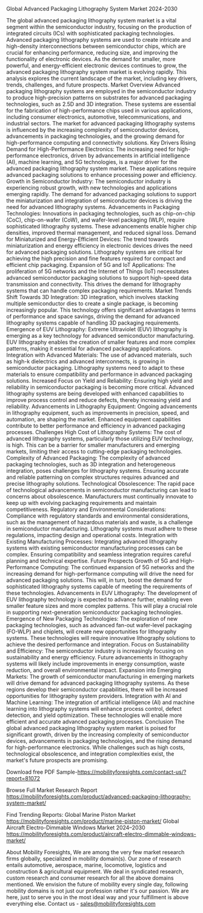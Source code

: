 Global Advanced Packaging Lithography System Market 2024-2030

The global advanced packaging lithography system market is a vital segment within the semiconductor industry, focusing on the production of integrated circuits (ICs) with sophisticated packaging technologies. Advanced packaging lithography systems are used to create intricate and high-density interconnections between semiconductor chips, which are crucial for enhancing performance, reducing size, and improving the functionality of electronic devices.
As the demand for smaller, more powerful, and energy-efficient electronic devices continues to grow, the advanced packaging lithography system market is evolving rapidly. This analysis explores the current landscape of the market, including key drivers, trends, challenges, and future prospects.
Market Overview
Advanced packaging lithography systems are employed in the semiconductor industry to produce high-precision patterns on substrates for advanced packaging technologies, such as 2.5D and 3D integration. These systems are essential for the fabrication of high-performance chips used in various applications, including consumer electronics, automotive, telecommunications, and industrial sectors.
The market for advanced packaging lithography systems is influenced by the increasing complexity of semiconductor devices, advancements in packaging technologies, and the growing demand for high-performance computing and connectivity solutions.
Key Drivers
Rising Demand for High-Performance Electronics: The increasing need for high-performance electronics, driven by advancements in artificial intelligence (AI), machine learning, and 5G technologies, is a major driver for the advanced packaging lithography system market. These applications require advanced packaging solutions to enhance processing power and efficiency.
Growth in Semiconductor Industry: The semiconductor industry is experiencing robust growth, with new technologies and applications emerging rapidly. The demand for advanced packaging solutions to support the miniaturization and integration of semiconductor devices is driving the need for advanced lithography systems.
Advancements in Packaging Technologies: Innovations in packaging technologies, such as chip-on-chip (CoC), chip-on-wafer (CoW), and wafer-level packaging (WLP), require sophisticated lithography systems. These advancements enable higher chip densities, improved thermal management, and reduced signal loss.
Demand for Miniaturized and Energy-Efficient Devices: The trend towards miniaturization and energy efficiency in electronic devices drives the need for advanced packaging solutions. Lithography systems are critical for achieving the high precision and fine features required for compact and efficient chip packaging.
Expansion of 5G and IoT Applications: The proliferation of 5G networks and the Internet of Things (IoT) necessitates advanced semiconductor packaging solutions to support high-speed data transmission and connectivity. This drives the demand for lithography systems that can handle complex packaging requirements.
Market Trends
Shift Towards 3D Integration: 3D integration, which involves stacking multiple semiconductor dies to create a single package, is becoming increasingly popular. This technology offers significant advantages in terms of performance and space savings, driving the demand for advanced lithography systems capable of handling 3D packaging requirements.
Emergence of EUV Lithography: Extreme Ultraviolet (EUV) lithography is emerging as a key technology for advanced semiconductor manufacturing. EUV lithography enables the creation of smaller features and more complex patterns, making it essential for advanced packaging applications.
Integration with Advanced Materials: The use of advanced materials, such as high-k dielectrics and advanced interconnects, is growing in semiconductor packaging. Lithography systems need to adapt to these materials to ensure compatibility and performance in advanced packaging solutions.
Increased Focus on Yield and Reliability: Ensuring high yield and reliability in semiconductor packaging is becoming more critical. Advanced lithography systems are being developed with enhanced capabilities to improve process control and reduce defects, thereby increasing yield and reliability.
Advancements in Lithography Equipment: Ongoing advancements in lithography equipment, such as improvements in precision, speed, and automation, are shaping the market. Enhanced equipment capabilities contribute to better performance and efficiency in advanced packaging processes.
Challenges
High Cost of Lithography Systems: The cost of advanced lithography systems, particularly those utilizing EUV technology, is high. This can be a barrier for smaller manufacturers and emerging markets, limiting their access to cutting-edge packaging technologies.
Complexity of Advanced Packaging: The complexity of advanced packaging technologies, such as 3D integration and heterogeneous integration, poses challenges for lithography systems. Ensuring accurate and reliable patterning on complex structures requires advanced and precise lithography solutions.
Technological Obsolescence: The rapid pace of technological advancements in semiconductor manufacturing can lead to concerns about obsolescence. Manufacturers must continually innovate to keep up with evolving packaging requirements and maintain competitiveness.
Regulatory and Environmental Considerations: Compliance with regulatory standards and environmental considerations, such as the management of hazardous materials and waste, is a challenge in semiconductor manufacturing. Lithography systems must adhere to these regulations, impacting design and operational costs.
Integration with Existing Manufacturing Processes: Integrating advanced lithography systems with existing semiconductor manufacturing processes can be complex. Ensuring compatibility and seamless integration requires careful planning and technical expertise.
Future Prospects
Growth of 5G and High-Performance Computing: The continued expansion of 5G networks and the increasing demand for high-performance computing will drive the need for advanced packaging solutions. This will, in turn, boost the demand for sophisticated lithography systems capable of meeting the requirements of these technologies.
Advancements in EUV Lithography: The development of EUV lithography technology is expected to advance further, enabling even smaller feature sizes and more complex patterns. This will play a crucial role in supporting next-generation semiconductor packaging technologies.
Emergence of New Packaging Technologies: The exploration of new packaging technologies, such as advanced fan-out wafer-level packaging (FO-WLP) and chiplets, will create new opportunities for lithography systems. These technologies will require innovative lithography solutions to achieve the desired performance and integration.
Focus on Sustainability and Efficiency: The semiconductor industry is increasingly focusing on sustainability and energy efficiency. Future advancements in lithography systems will likely include improvements in energy consumption, waste reduction, and overall environmental impact.
Expansion into Emerging Markets: The growth of semiconductor manufacturing in emerging markets will drive demand for advanced packaging lithography systems. As these regions develop their semiconductor capabilities, there will be increased opportunities for lithography system providers.
Integration with AI and Machine Learning: The integration of artificial intelligence (AI) and machine learning into lithography systems will enhance process control, defect detection, and yield optimization. These technologies will enable more efficient and accurate advanced packaging processes.
Conclusion
The global advanced packaging lithography system market is poised for significant growth, driven by the increasing complexity of semiconductor devices, advancements in packaging technologies, and the rising demand for high-performance electronics. While challenges such as high costs, technological obsolescence, and integration complexities exist, the market's future prospects are promising.

Download free PDF Sample-https://mobilityforesights.com/contact-us/?report=81072


Browse Full Market Research Report 
https://mobilityforesights.com/product/advanced-packaging-lithography-system-market/


Find Trending Reports:
Global Marine Piston Market
https://mobilityforesights.com/product/marine-piston-market/
Global Aircraft Electro-Dimmable Windows Market 2024–2030
https://mobilityforesights.com/product/aircraft-electro-dimmable-windows-market/



About Mobility Foresights,
We are among the very few market research firms globally, specialized in mobility domain(s). Our zone of research entails automotive, aerospace, marine, locomotive, logistics and construction & agricultural equipment. We deal in syndicated research, custom research and consumer research for all the above domains mentioned.
We envision the future of mobility every single day, following mobility domains is not just our profession rather it's our passion. We are here, just to serve you in the most ideal way and your fulfillment is above everything else. Contact us -  sales@mobilityforesights.com 
